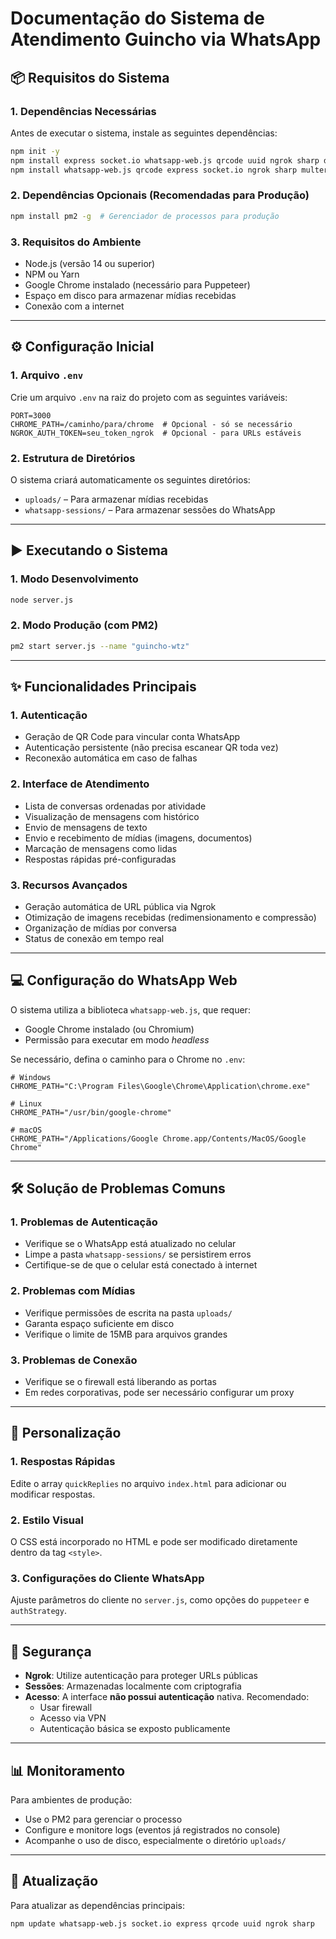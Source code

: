 # Documentação do Sistema de Atendimento Guincho via WhatsApp

## 📦 Requisitos do Sistema

### 1. Dependências Necessárias

Antes de executar o sistema, instale as seguintes dependências:

```bash
npm init -y
npm install express socket.io whatsapp-web.js qrcode uuid ngrok sharp dotenv cors
npm install whatsapp-web.js qrcode express socket.io ngrok sharp multer uuid body-parser
```

### 2. Dependências Opcionais (Recomendadas para Produção)

```bash
npm install pm2 -g  # Gerenciador de processos para produção
```

### 3. Requisitos do Ambiente

- Node.js (versão 14 ou superior)  
- NPM ou Yarn  
- Google Chrome instalado (necessário para Puppeteer)  
- Espaço em disco para armazenar mídias recebidas  
- Conexão com a internet  

---

## ⚙️ Configuração Inicial

### 1. Arquivo `.env`

Crie um arquivo `.env` na raiz do projeto com as seguintes variáveis:

```env
PORT=3000
CHROME_PATH=/caminho/para/chrome  # Opcional - só se necessário
NGROK_AUTH_TOKEN=seu_token_ngrok  # Opcional - para URLs estáveis
```

### 2. Estrutura de Diretórios

O sistema criará automaticamente os seguintes diretórios:

- `uploads/` – Para armazenar mídias recebidas  
- `whatsapp-sessions/` – Para armazenar sessões do WhatsApp  

---

## ▶️ Executando o Sistema

### 1. Modo Desenvolvimento

```bash
node server.js
```

### 2. Modo Produção (com PM2)

```bash
pm2 start server.js --name "guincho-wtz"
```

---

## ✨ Funcionalidades Principais

### 1. Autenticação

- Geração de QR Code para vincular conta WhatsApp  
- Autenticação persistente (não precisa escanear QR toda vez)  
- Reconexão automática em caso de falhas  

### 2. Interface de Atendimento

- Lista de conversas ordenadas por atividade  
- Visualização de mensagens com histórico  
- Envio de mensagens de texto  
- Envio e recebimento de mídias (imagens, documentos)  
- Marcação de mensagens como lidas  
- Respostas rápidas pré-configuradas  

### 3. Recursos Avançados

- Geração automática de URL pública via Ngrok  
- Otimização de imagens recebidas (redimensionamento e compressão)  
- Organização de mídias por conversa  
- Status de conexão em tempo real  

---

## 💻 Configuração do WhatsApp Web

O sistema utiliza a biblioteca `whatsapp-web.js`, que requer:

- Google Chrome instalado (ou Chromium)  
- Permissão para executar em modo *headless*  

Se necessário, defina o caminho para o Chrome no `.env`:

```env
# Windows
CHROME_PATH="C:\Program Files\Google\Chrome\Application\chrome.exe"

# Linux
CHROME_PATH="/usr/bin/google-chrome"

# macOS
CHROME_PATH="/Applications/Google Chrome.app/Contents/MacOS/Google Chrome"
```

---

## 🛠️ Solução de Problemas Comuns

### 1. Problemas de Autenticação

- Verifique se o WhatsApp está atualizado no celular  
- Limpe a pasta `whatsapp-sessions/` se persistirem erros  
- Certifique-se de que o celular está conectado à internet  

### 2. Problemas com Mídias

- Verifique permissões de escrita na pasta `uploads/`  
- Garanta espaço suficiente em disco  
- Verifique o limite de 15MB para arquivos grandes  

### 3. Problemas de Conexão

- Verifique se o firewall está liberando as portas  
- Em redes corporativas, pode ser necessário configurar um proxy  

---

## 🎨 Personalização

### 1. Respostas Rápidas

Edite o array `quickReplies` no arquivo `index.html` para adicionar ou modificar respostas.

### 2. Estilo Visual

O CSS está incorporado no HTML e pode ser modificado diretamente dentro da tag `<style>`.

### 3. Configurações do Cliente WhatsApp

Ajuste parâmetros do cliente no `server.js`, como opções do `puppeteer` e `authStrategy`.

---

## 🔐 Segurança

- **Ngrok**: Utilize autenticação para proteger URLs públicas  
- **Sessões**: Armazenadas localmente com criptografia  
- **Acesso**: A interface **não possui autenticação** nativa. Recomendado:  
  - Usar firewall  
  - Acesso via VPN  
  - Autenticação básica se exposto publicamente  

---

## 📊 Monitoramento

Para ambientes de produção:

- Use o PM2 para gerenciar o processo  
- Configure e monitore logs (eventos já registrados no console)  
- Acompanhe o uso de disco, especialmente o diretório `uploads/`  

---

## 🔄 Atualização

Para atualizar as dependências principais:

```bash
npm update whatsapp-web.js socket.io express qrcode uuid ngrok sharp
```
